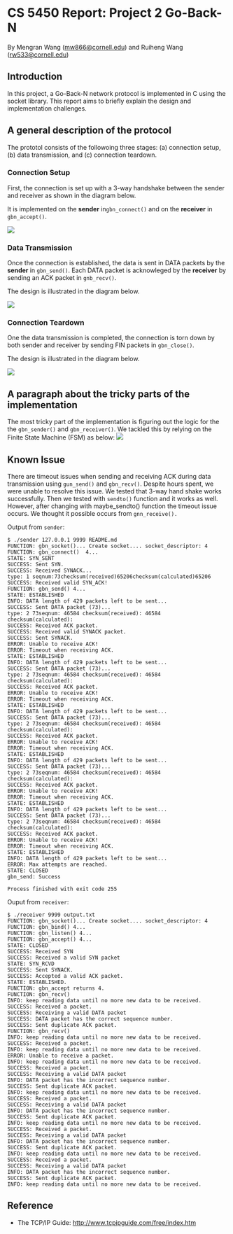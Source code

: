 # CS 5450 Report: Project 2 Go-Back-N

By Mengran Wang (mw866@cornell.edu) and Ruiheng Wang (rw533@cornell.edu)

## Introduction

In this project, a Go-Back-N network protocol is implemented in C using the socket library. This report aims to briefly explain the design and implementation challenges.

## A general description of the protocol

The prototol consists of the followoing three stages: (a)  connection setup, (b) data transmission, and (c) connection teardown.

### Connection Setup
First, the connection is set up with a 3-way handshake between the sender and receiver as shown in the diagram below.

It is implemented on the **sender**  in`gbn_connect()`  and  on the **receiver** in `gbn_accept()`.

![](connection_setup.jpg)

### Data Transmission

Once the connection is established, the data is sent in DATA packets by the **sender** in `gbn_send()`. Each DATA packet is acknowleged by the **receiver** by sending an ACK packet in `gnb_recv()`.

The design is illustrated in the diagram below.

![](data_transmission.jpg)

### Connection Teardown

One the data transmission is completed, the connection is torn down by both sender and receiver by sending FIN packets in `gbn_close()`.

The design is illustrated in the diagram below.

![](connection_teardown.jpg)

## A paragraph about the tricky parts of the implementation

The most tricky part of the implementation is figuring out the logic for the the `gbn_sender()` and `gbn_receiver()`. 
We tackled this by relying on the Finite State Machine (FSM) as below:
![](gbn-fsm.jpg)

## Known Issue

There are timeout issues when sending and receiving ACK during data transmission using `gun_send()` and `gbn_recv()`. Despite hours spent, we were unable to resolve this issue. We tested that 3-way hand shake works successfully. Then we tested with `sendto()` function and it works as well. However, after changing with maybe_sendto() function the timeout issue occurs. We thought it possible occurs from `gnn_receive().`

Output from `sender`:

    $ ./sender 127.0.0.1 9999 README.md
    FUNCTION: gbn_socket()... Create socket.... socket_descriptor: 4
    FUNCTION: gbn_connect()  4...
    STATE: SYN_SENT
    SUCCESS: Sent SYN.
    SUCCESS: Received SYNACK...
    type: 1	seqnum:73checksum(received)65206checksum(calculated)65206
    SUCCESS: Received valid SYN_ACK!
    FUNCTION: gbn_send() 4...
    STATE: ESTABLISHED
    INFO: DATA length of 429 packets left to be sent...
    SUCCESS: Sent DATA packet (73)...
    type: 2	73seqnum: 46584	checksum(received): 46584	checksum(calculated): 
    SUCCESS: Received ACK packet.
    SUCCESS: Received valid SYNACK packet.
    SUCCESS: Sent SYNACK.
    ERROR: Unable to receive ACK!
    ERROR: Timeout when receiving ACK.
    STATE: ESTABLISHED
    INFO: DATA length of 429 packets left to be sent...
    SUCCESS: Sent DATA packet (73)...
    type: 2	73seqnum: 46584	checksum(received): 46584	checksum(calculated): 
    SUCCESS: Received ACK packet.
    ERROR: Unable to receive ACK!
    ERROR: Timeout when receiving ACK.
    STATE: ESTABLISHED
    INFO: DATA length of 429 packets left to be sent...
    SUCCESS: Sent DATA packet (73)...
    type: 2	73seqnum: 46584	checksum(received): 46584	checksum(calculated): 
    SUCCESS: Received ACK packet.
    ERROR: Unable to receive ACK!
    ERROR: Timeout when receiving ACK.
    STATE: ESTABLISHED
    INFO: DATA length of 429 packets left to be sent...
    SUCCESS: Sent DATA packet (73)...
    type: 2	73seqnum: 46584	checksum(received): 46584	checksum(calculated): 
    SUCCESS: Received ACK packet.
    ERROR: Unable to receive ACK!
    ERROR: Timeout when receiving ACK.
    STATE: ESTABLISHED
    INFO: DATA length of 429 packets left to be sent...
    SUCCESS: Sent DATA packet (73)...
    type: 2	73seqnum: 46584	checksum(received): 46584	checksum(calculated): 
    SUCCESS: Received ACK packet.
    ERROR: Unable to receive ACK!
    ERROR: Timeout when receiving ACK.
    STATE: ESTABLISHED
    INFO: DATA length of 429 packets left to be sent...
    ERROR: Max attempts are reached.
    STATE: CLOSED
    gbn_send: Success
    
    Process finished with exit code 255


Ouput from `receiver`:

    $ ./receiver 9999 output.txt
    FUNCTION: gbn_socket()... Create socket.... socket_descriptor: 4
    FUNCTION: gbn_bind() 4...
    FUNCTION: gbn_listen() 4...
    FUNCTION: gbn_accept() 4...
    STATE: CLOSED
    SUCCESS: Received SYN
    SUCCESS: Received a valid SYN packet
    STATE: SYN_RCVD
    SUCCESS: Sent SYNACK.
    SUCCESS: Accepted a valid ACK packet.
    STATE: ESTABLISHED.
    FUNCTION: gbn_accept returns 4.
    FUNCTION: gbn_recv()
    INFO: keep reading data until no more new data to be received.
    SUCCESS: Received a packet.
    SUCCESS: Receiving a valid DATA packet
    SUCCESS: DATA packet has the correct sequence number.
    SUCCESS: Sent duplicate ACK packet.
    FUNCTION: gbn_recv()
    INFO: keep reading data until no more new data to be received.
    SUCCESS: Received a packet.
    INFO: keep reading data until no more new data to be received.
    ERROR: Unable to receive a packet.
    INFO: keep reading data until no more new data to be received.
    SUCCESS: Received a packet.
    SUCCESS: Receiving a valid DATA packet
    INFO: DATA packet has the incorrect sequence number.
    SUCCESS: Sent duplicate ACK packet.
    INFO: keep reading data until no more new data to be received.
    SUCCESS: Received a packet.
    SUCCESS: Receiving a valid DATA packet
    INFO: DATA packet has the incorrect sequence number.
    SUCCESS: Sent duplicate ACK packet.
    INFO: keep reading data until no more new data to be received.
    SUCCESS: Received a packet.
    SUCCESS: Receiving a valid DATA packet
    INFO: DATA packet has the incorrect sequence number.
    SUCCESS: Sent duplicate ACK packet.
    INFO: keep reading data until no more new data to be received.
    SUCCESS: Received a packet.
    SUCCESS: Receiving a valid DATA packet
    INFO: DATA packet has the incorrect sequence number.
    SUCCESS: Sent duplicate ACK packet.
    INFO: keep reading data until no more new data to be received.



## Reference

* The TCP/IP Guide: http://www.tcpipguide.com/free/index.htm